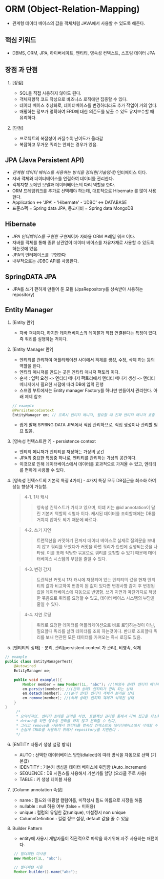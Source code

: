 # ORM (Object-Relation-Mapping)
- 관계형 데이터 베이스의 값을 객체처럼 JAVA에서 사용할 수 있도록 해준다. 

## 핵심 키워드
- DBMS, ORM, JPA, 하이버네이트, 엔티티, 영속성 컨텍스트, 스프링 데이터 JPA

## 장점 과 단점
1. [장점]
    - SQL을 직접 사용하지 않아도 된다.
    - 객체지향적 코드 작성으로 비즈니스 로직에만 집중할 수 있다. 
    - 데이터 베이스 추상화로, 데이터베이스를 변경하더라도 추가 작업이 거의 없다.
    - 매핑하는 정보가 명확하여 ERD에 대한 의존도를 낮출 수 있도 유지보수할 때 유리하다. 

2. [단점]
    - 프로젝트의 복잡성이 커질수록 난이도가 올라감
    - 복잡하고 무거운 쿼리는 안되는 경우가 있음.

## JPA (Java Persistent API)
- *관계형 데이터 베이스를 사용하는 방식을 정의한(기술명세)* 인터페이스 이다. 
- 자바 객체와 데이터베이스를 연결하여 데이터를 관리한다.
- 객체지향 도메인 모델과 데이터베이스의 다리 역할을 한다.
- ORM 프레임워크를 추가로 선택해야 하는데, 대표적으로 Hibernate 를 많이 사용한다.
- Application <-> 'JPA' - 'Hibernate' - 'JDBC' <-> DATABASE
- 표준스펙 = Spring data JPA, 몽고디비 = Spring data MongoDB 

## Hibernate
- *JPA 인터페이스를 구현한 구현체*이자 자바용 ORM 프레임 워크 이다. 
- 자바를 객체를 통해 종류 상관없이 데이터 베이스를 자유자재로 사용할 수 있도록 하는것에 있음.
- JPA의 인터페이스를 구현한다
- 내부적으로는 JDBC API를 사용한다.

## SpringDATA JPA
- JPA를 쓰기 편하게 만들어 둔 모듈 (JpaRepository를 상속받아 사용하는 repository)

## Entity Manager
1. [Entity 란?]
   - 자바 객체이다, 하지만 데이터베이스의 테이블과 직접 연결된다는 특징이 있다. 즉 쿼리를 실행하는 격이다. 

2. [Entity Manager 란?]
   - 엔티티를 관리하여 어플리케이션 사이에서 객체를 생성, 수정, 삭제 하는 등의 역할을 한다. 
   - 엔티티 매니저를 만드는 곳은 엔티티 매니저 팩토리 이다.
   - 순서 : 입력 요청 -> 엔티티 메니저 팩토리에서 엔티티 메니저 생성 -> 엔티티 메니저에서 필요한 시점에 따라 DB에 입력 진행
   - 스프링 부트에서는 Entity manager Factory를 하나만 만들어서 관리한다. 아래 예제 참조
   ```java
   // example 
   @PersistenceContext
   EntityManager em; // 프록시 엔티티 메니저, 필요할 때 진짜 엔티티 매니저 호출
   ```
   - 쉽게 말해 SPRING DATA JPA에서 직접 관리하므로, 직접 생성이나 관리할 필요 없음.

3. [영속성 컨텍스트란 ?] - persistence context
   - 엔티티 메니저가 엔티티를 저장하는 가상의 공간
   - JPA의 중요한 특징중 하나로, 엔티티를 관리하는 가상의 공간이다.
   - 이것으로 인해 데이터베이스에서 데이터를 효과적으로 가져올 수 있고, 엔티티를 편하게 사용할 수 있다.

4. [영속성 컨텍스트의 기본적 특징 4가지] - 4가지 특징 모두 DB접근을 최소화 하여 성능 향상이 가능함.
   > 4-1. 1차 캐시
   > > 영속성 컨텍스트가 가지고 있으며, 이떄 키는 @id annotation이 달린 기본키 역할의 식별자 이다.
   > > 캐시된 데이터를 조회할때에는 DB를 거치지 않아도 되기 때문에 빠르다. 
   
   > 4-2. 쓰기 지연
   > > 트랜잭션을 커밋하기 전까지 데이터 베이스로 실제로 질의문을 보내지 않고 쿼리를 모았다가 커밋을 하면 쿼리가 한번에 실행되는것을 나타냄.
   > > 이를 통해 적당한 묶음으로 쿼리를 요청할 수 있기 때문에 데이터베이스 시스템의 부담을 줄일 수 있다.

   > 4-3. 변경 감지
   > > 트랜잭션 커밋시 1차 캐시에 저장되어 있는 엔티티의 값을 현재 엔티티의 값과 비교하여 변경이 된 값이 있다면 변경사항 감지 후 변경된 값을 데이터베이스에 자동으로 반영함. 
   > > 쓰기 지연과 마찬가지로 적당한 묶음으로 쿼리를 요청할 수 있고, 데이터 베이스 시스템의 부담을 줄일 수 있다. 
   
   > 4-4. 지연 로딩 
   > > 쿼리로 요청한 데이터를 어플리케이션으로 바로 로딩하는것이 아닌, 필요할때 쿼리를 날려 데이터를 조회 하는것이다. 
   > > 반대로 조회할때 쿼리를 보내 연관된 모든 데이터를 가져오는 즉시 로딩도 있음.

5. [엔티티의 상태] - 분리, 관리(persistent context 가 관리), 비영속, 삭제
```java
// example
public class EntityManagerTest{
    @Autowired
    EntityManager me;
    
    public void example(){
        Member member = new Member(1L, "abc"); //(비영속 상태) 엔티티 매니저가 엔티티를 관리하지 않는 상태
        em.persist(member); //(관리 상태) 엔티티가 관리 되는 상태
        em.detach(member); //(분리 상태) 엔티티 객체가 분리된 상태
        em.remove(member); //(삭제 상태) 엔티티 객체가 삭제된 상태
    }
}
     /*
     * 요약하자면, 엔티티 상태를 관리를 하면, 트랜잭션 관리를 통해서 디비 접근을 최소화 하는데 해당 entity를 사용하지만, 
     * detach를 하면 영속성 관리를 하지 않고 분리할 수 있다,
     * 그리고 remove를 사용해서 엔티티를 영속성 컨텍스트와 데이터베이스에서 삭제할 수 있다.
     * 손쉽게 CRUD를 사용하기 위해서 repository를 지원한다 . 
     */
```

6. [ENTITY 자동키 생성 설정 방식]
    - AUTO : 선택한 데이터베이스 방언(dialect)에 따라 방식을 자동으로 선택 (기본값)
    - IDENTITY : 기본키 생성을 데이터 베이스에 위임함 (Auto_increment)
    - SEQUENCE : DB 시퀀스를 사용해서 기본키를 할당 (오라클 주로 사용)
    - TABLE : 키 생성 테이블 사용

7. [Column annotation 속성]
    - name : 필드와 매핑할 컬럼이름, 미작성시 필드 이름으로 지정을 해줌
    - nullable : null 허용 여부 (false = 미허용)
    - unique : 컬럼의 유일한 값(unique), 미설정시 non unique
    - ColumnDefinition : 컬럼 정보 설정, default 값을 줄 수 있음
   
8. Builder Pattern
   - entity에 사용시 개발자들이 직관적으로 파악을 하기위해 자주 사용하는 패턴이다. 
```java
    // 빌더패턴 미사용
    new Member(1L, "abc");

    // 빌더패턴 사용
    Member.builder().name("abc");
```